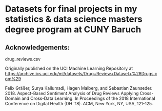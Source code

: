 # Datasets for final projects in my statistics & data science masters degree program at CUNY Baruch

## Acknowledgements:

drug_reviews.csv

Originally published on the UCI Machine Learning Repository at https://archive.ics.uci.edu/ml/datasets/Drug+Review+Dataset+%28Drugs.com%29

Felix Gräßer, Surya Kallumadi, Hagen Malberg, and Sebastian Zaunseder. 2018. Aspect-Based Sentiment Analysis of Drug Reviews Applying Cross-Domain and Cross-Data Learning. In Proceedings of the 2018 International Conference on Digital Health (DH '18). ACM, New York, NY, USA, 121-125.
